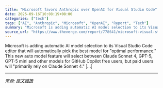 ```yaml
---
title: "Microsoft favors Anthropic over OpenAI for Visual Studio Code"
date: 2025-09-16T10:08:19+08:00
categories: ["tech"]
tags: ["AI", "Anthropic", "Microsoft", "OpenAI", "Report", "Tech"]
summary: "Microsoft is adding automatic AI model selection to its Visual Studio Code editor that will automatically pick the best model for \"optimal performance.\" This new auto model feature will select between"
source_url: "https://www.theverge.com/report/778641/microsoft-visual-studio-code-anthropic-claude-4"
---
```


Microsoft is adding automatic AI model selection to its Visual Studio Code editor that will automatically pick the best model for "optimal performance." This new auto model feature will select between Claude Sonnet 4, GPT-5, GPT-5 mini and other models for GitHub Copilot free users, but paid users will "primarily rely on Claude Sonnet 4." [&#8230;]

---

*来源: [原文链接](https://www.theverge.com/report/778641/microsoft-visual-studio-code-anthropic-claude-4)*
